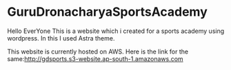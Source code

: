 # GuruDronacharyaSportsAcademy

Hello EverYone This is a website which i created for a sports academy using wordpress.
In this I used Astra theme.

This website is currently hosted on AWS.
Here is the link for the same:http://gdsports.s3-website.ap-south-1.amazonaws.com
